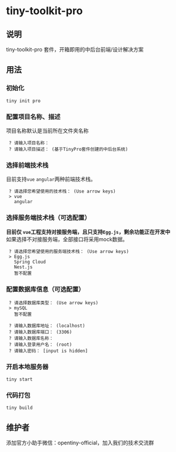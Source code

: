 # tiny-toolkit-pro

## 说明

tiny-toolkit-pro 套件，开箱即用的中后台前端/设计解决方案

## 用法

### 初始化

```
tiny init pro
```
### 配置项目名称、描述
项目名称默认是当前所在文件夹名称

```
 ? 请输入项目名称： 
 ? 请输入项目描述： (基于TinyPro套件创建的中后台系统)
```
### 选择前端技术栈
目前支持```vue``` ```angular```两种前端技术栈。
```
 ? 请选择您希望使用的技术栈： (Use arrow keys)
 > vue
   angular
```
### 选择服务端技术栈（可选配置）
**目前仅 ```vue```工程支持对接服务端，且只支持```Egg.js```，剩余功能正在开发中**  
如果选择不对接服务端，全部接口将采用mock数据。
```
 ? 请选择您希望使用的服务端技术栈： (Use arrow keys)
 > Egg.js
   Spring Cloud
   Nest.js
   暂不配置
```
### 配置数据库信息（可选配置）

```
 ? 请选择数据库类型： (Use arrow keys)
 > mySQL
   暂不配置

 ? 请输入数据库地址： (localhost)
 ? 请输入数据库端口： (3306)
 ? 请输入数据库名称：
 ? 请输入登录用户名： (root)
 ? 请输入密码： [input is hidden]
```

### 开启本地服务器

```
tiny start
```

### 代码打包

```
tiny build
```

## 维护者

添加官方小助手微信：opentiny-official，加入我们的技术交流群
